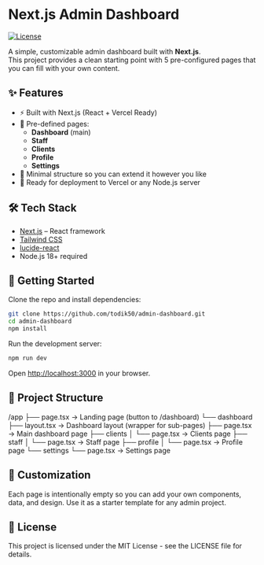 # Next.js Admin Dashboard

[![License](https://img.shields.io/github/license/todik50/admin-dashboard)](LICENSE)

A simple, customizable admin dashboard built with **Next.js**.  
This project provides a clean starting point with 5 pre-configured pages that you can fill with your own content.

## ✨ Features

- ⚡️ Built with Next.js (React + Vercel Ready)
- 📂 Pre-defined pages:
  - **Dashboard** (main)
  - **Staff**
  - **Clients**
  - **Profile**
  - **Settings**
- 🎨 Minimal structure so you can extend it however you like
- 🚀 Ready for deployment to Vercel or any Node.js server

## 🛠 Tech Stack

- [Next.js](https://nextjs.org/) – React framework
- [Tailwind CSS](https://tailwindcss.com/)
- [lucide-react](https://lucide.dev/)
- Node.js 18+ required

## 🚀 Getting Started

Clone the repo and install dependencies:

```bash
git clone https://github.com/todik50/admin-dashboard.git
cd admin-dashboard
npm install
```

Run the development server:

```bash
npm run dev
```

Open [http://localhost:3000](http://localhost:3000) in your browser.

## 📁 Project Structure

/app
├── page.tsx → Landing page (button to /dashboard)
└── dashboard
├── layout.tsx → Dashboard layout (wrapper for sub-pages)
├── page.tsx → Main dashboard page
├── clients
│ └── page.tsx → Clients page
├── staff
│ └── page.tsx → Staff page
├── profile
│ └── page.tsx → Profile page
└── settings
└── page.tsx → Settings page

## 📌 Customization

Each page is intentionally empty so you can add your own components, data, and design. Use it as a starter template for any admin project.

## 📜 License

This project is licensed under the MIT License - see the LICENSE file for details.

```

```
